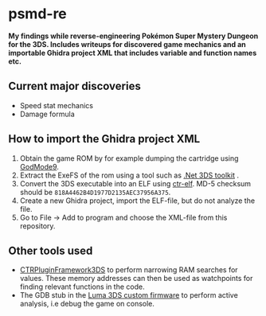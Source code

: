 
# psmd-re
**My findings while reverse-engineering Pokémon Super Mystery Dungeon for the 3DS. Includes writeups for discovered game mechanics and an importable Ghidra project XML that includes variable and function names etc.**

## Current major discoveries
- Speed stat mechanics
- Damage formula

## How to import the Ghidra project XML
1. Obtain the game ROM by for example dumping the cartridge using [GodMode9](https://github.com/d0k3/GodMode9).
2. Extract the ExeFS of the rom using a tool such as [.Net 3DS toolkit](https://projectpokemon.org/home/forums/topic/39082-net-3ds-toolkit-extract-and-repack-3ds-roms-and-cias/) .
3. Convert the 3DS executable into an ELF using [ctr-elf](https://github.com/archshift/ctr-elf). MD-5 checksum should be `818A4462B4D1977D2135AEC37956A375`.
4. Create a new Ghidra project, import the ELF-file, but do not analyze the file.
5. Go to File -> Add to program and choose the XML-file from this repository.

## Other tools used

- [CTRPluginFramework3DS](https://www.gamebrew.org/wiki/CTRPluginFramework_3DS) to perform narrowing RAM searches for values. These memory addresses can then be used as watchpoints for finding relevant functions in the code.
- The GDB stub in the [Luma 3DS custom firmware](https://github.com/LumaTeam/Luma3DS) to perform active analysis, i.e debug the game on console.

